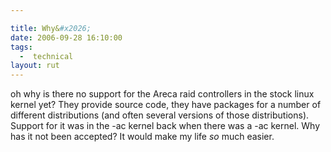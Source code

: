 ```yaml
---

title: Why&#x2026;
date: 2006-09-28 16:10:00
tags:
  -  technical
layout: rut
---
```


oh why is there no support for the Areca raid controllers in the stock linux kernel yet?  They provide source code, they have packages for a number of different distributions (and often several versions of those distributions).  Support for it was in the -ac kernel back when there was a -ac kernel.  Why has it not been accepted?  It would make my life *so* much easier.

